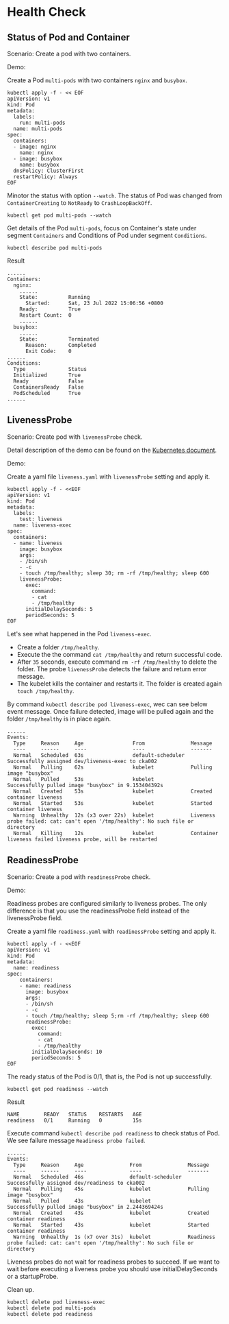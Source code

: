 # Health Check

## Status of Pod and Container

Scenario: Create a pod with two containers.

Demo:

Create a Pod `multi-pods` with two containers `nginx` and `busybox`.

```console
kubectl apply -f - << EOF
apiVersion: v1
kind: Pod
metadata:
  labels:
    run: multi-pods
  name: multi-pods
spec:
  containers:
  - image: nginx
    name: nginx
  - image: busybox
    name: busybox
  dnsPolicy: ClusterFirst
  restartPolicy: Always
EOF
```

Minotor the status with option `--watch`. The status of Pod was changed from `ContainerCreating` to `NotReady` to `CrashLoopBackOff`.

```console
kubectl get pod multi-pods --watch
```

Get details of the Pod `multi-pods`, focus on Container's state under segment `Containers` and Conditions of Pod under segment `Conditions`.

```console
kubectl describe pod multi-pods
```

Result

```console
......
Containers:
  nginx:
    ......
    State:          Running
      Started:      Sat, 23 Jul 2022 15:06:56 +0800
    Ready:          True
    Restart Count:  0
    ......
  busybox:
    ......
    State:          Terminated
      Reason:       Completed
      Exit Code:    0
......
Conditions:
  Type              Status
  Initialized       True 
  Ready             False 
  ContainersReady   False 
  PodScheduled      True 
...... 
```

## LivenessProbe

Scenario: Create pod with `livenessProbe` check.

Detail description of the demo can be found on the [Kubernetes document](https://kubernetes.io/docs/tasks/configure-pod-container/configure-liveness-readiness-startup-probes/).

Demo:

Create a yaml file `liveness.yaml` with `livenessProbe` setting and apply it.

```console
kubectl apply -f - <<EOF
apiVersion: v1
kind: Pod
metadata:
  labels:
    test: liveness
  name: liveness-exec
spec:
  containers:
  - name: liveness
    image: busybox
    args:
    - /bin/sh
    - -c
    - touch /tmp/healthy; sleep 30; rm -rf /tmp/healthy; sleep 600
    livenessProbe:
      exec:
        command:
        - cat
        - /tmp/healthy
      initialDelaySeconds: 5
      periodSeconds: 5
EOF

```

Let's see what happened in the Pod `liveness-exec`.

* Create a folder `/tmp/healthy`.
* Execute the the command `cat /tmp/healthy` and return successful code.
* After `35` seconds, execute command `rm -rf /tmp/healthy` to delete the folder. The probe `livenessProbe` detects the failure and return error message.
* The kubelet kills the container and restarts it. The folder is created again `touch /tmp/healthy`.

By command `kubectl describe pod liveness-exec`, wec can see below event message.
Once failure detected, image will be pulled again and the folder `/tmp/healthy` is in place again.

```console
......
Events:
  Type     Reason     Age                From               Message
  ----     ------     ----               ----               -------
  Normal   Scheduled  63s                default-scheduler  Successfully assigned dev/liveness-exec to cka002
  Normal   Pulling    62s                kubelet            Pulling image "busybox"
  Normal   Pulled     53s                kubelet            Successfully pulled image "busybox" in 9.153404392s
  Normal   Created    53s                kubelet            Created container liveness
  Normal   Started    53s                kubelet            Started container liveness
  Warning  Unhealthy  12s (x3 over 22s)  kubelet            Liveness probe failed: cat: can't open '/tmp/healthy': No such file or directory
  Normal   Killing    12s                kubelet            Container liveness failed liveness probe, will be restarted
```

## ReadinessProbe

Scenario: Create a pod with `readinessProbe` check.

Demo:

Readiness probes are configured similarly to liveness probes.
The only difference is that you use the readinessProbe field instead of the livenessProbe field.

Create a yaml file `readiness.yaml` with `readinessProbe` setting and apply it.

```console
kubectl apply -f - <<EOF
apiVersion: v1
kind: Pod
metadata:
  name: readiness
spec:
    containers:
    - name: readiness
      image: busybox
      args:
      - /bin/sh
      - -c
      - touch /tmp/healthy; sleep 5;rm -rf /tmp/healthy; sleep 600
      readinessProbe:
        exec:
          command:
          - cat
          - /tmp/healthy
        initialDelaySeconds: 10
        periodSeconds: 5
EOF

```

The ready status of the Pod is 0/1, that is, the Pod is not up successfully.

```console
kubectl get pod readiness --watch
```

Result

```console
NAME        READY   STATUS    RESTARTS   AGE
readiness   0/1     Running   0          15s
```

Execute command `kubectl describe pod readiness` to check status of Pod.
We see failure message `Readiness probe failed`.

```console
......
Events:
  Type     Reason     Age               From               Message
  ----     ------     ----              ----               -------
  Normal   Scheduled  46s               default-scheduler  Successfully assigned dev/readiness to cka002
  Normal   Pulling    45s               kubelet            Pulling image "busybox"
  Normal   Pulled     43s               kubelet            Successfully pulled image "busybox" in 2.244369424s
  Normal   Created    43s               kubelet            Created container readiness
  Normal   Started    43s               kubelet            Started container readiness
  Warning  Unhealthy  1s (x7 over 31s)  kubelet            Readiness probe failed: cat: can't open '/tmp/healthy': No such file or directory
```

Liveness probes do not wait for readiness probes to succeed.
If we want to wait before executing a liveness probe you should use initialDelaySeconds or a startupProbe.

Clean up.

```console
kubectl delete pod liveness-exec
kubectl delete pod multi-pods 
kubectl delete pod readiness
```
